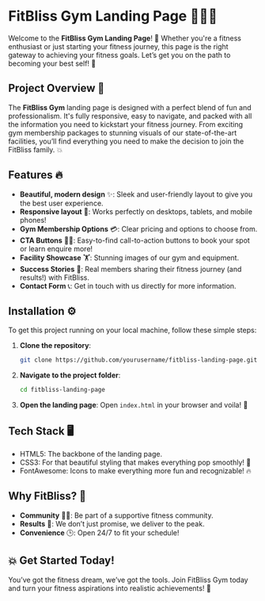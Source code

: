 # FitBliss Gym Landing Page 🏋️‍♀️💪

Welcome to the **FitBliss Gym Landing Page**! 🚀 Whether you're a fitness enthusiast or just starting your fitness journey, this page is the right gateway to achieving your fitness goals. Let’s get you on the path to becoming your best self! 🏅

## Project Overview 🎯

The **FitBliss Gym** landing page is designed with a perfect blend of fun and professionalism. It's fully responsive, easy to navigate, and packed with all the information you need to kickstart your fitness journey. From exciting gym membership packages to stunning visuals of our state-of-the-art facilities, you’ll find everything you need to make the decision to join the FitBliss family. 💥

## Features 🔥

- **Beautiful, modern design** ✨: Sleek and user-friendly layout to give you the best user experience.
- **Responsive layout** 📱: Works perfectly on desktops, tablets, and mobile phones!
- **Gym Membership Options** 💳: Clear pricing and options to choose from.
- **CTA Buttons** 🏃‍♂️: Easy-to-find call-to-action buttons to book your spot or learn enquire more!
- **Facility Showcase** 🏋️: Stunning images of our gym and equipment.
- **Success Stories** 🌟: Real members sharing their fitness journey (and results!) with FitBliss.
- **Contact Form** 📞: Get in touch with us directly for more information.
  
## Installation ⚙️

To get this project running on your local machine, follow these simple steps:

1. **Clone the repository**:
   ```bash
   git clone https://github.com/yourusername/fitbliss-landing-page.git
   ```

2. **Navigate to the project folder**:
   ```bash
   cd fitbliss-landing-page
   ```

3. **Open the landing page**:
   Open `index.html` in your browser and voila! 🎉

## Tech Stack 🖥️

- HTML5: The backbone of the landing page.
- CSS3: For that beautiful styling that makes everything pop smoothly! 💅
- FontAwesome: Icons to make everything more fun and recognizable! 🔥

## Why FitBliss? 🤔

- **Community** 👯‍♀️: Be part of a supportive fitness community.
- **Results** 💪: We don’t just promise, we deliver to the peak.
- **Convenience** 🕒: Open 24/7 to fit your schedule!

## 💥 Get Started Today!

You’ve got the fitness dream, we’ve got the tools. Join FitBliss Gym today and turn your fitness aspirations into realistic achievements! 🚀





